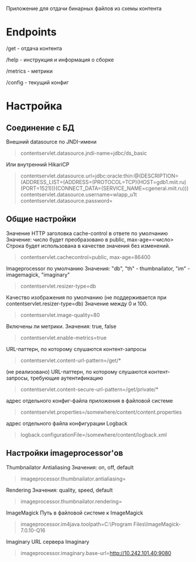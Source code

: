 Приложение для отдачи бинарных файлов из схемы контента

# Endpoints

/get - отдача контента

/help - инструкция и информация о сборке

/metrics - метрики

/config - текущий конфиг

# Настройка

## Соединение с БД
Внешний datasource по JNDI-имени
> contentservlet.datasource.jndi-name=jdbc/ds_basic

Или внутренний HikariCP
> contentservlet.datasource.url=jdbc:oracle:thin:@(DESCRIPTION=(ADDRESS_LIST=(ADDRESS=(PROTOCOL=TCP)(HOST=gdb1.miit.ru)(PORT=1521)))(CONNECT_DATA=(SERVICE_NAME=cgeneral.miit.ru)))  
> contentservlet.datasource.username=wlapp_u1t  
> contentservlet.datasource.password=

## Общие настройки
Значение HTTP заголовка cache-control в ответе по умолчанию  
Значение: число будет преобразовано в public, max-age=<число>  
Строка будет использована в качестве значения без изменений.
> contentservlet.cachecontrol=public, max-age=86400

Imageprocessor по умолчанию
Значения: "db", "th" - thumbnailator, "im" - imagemagick, "imaginary"
> contentservlet.resizer-type=db

Качество изображения по умолчанию (не поддерживается при contentservlet.resizer-type=db)
Значение между 0 и 100.
> contentservlet.image-quality=80

Включены ли метрики.
Значения: true, false
> contentservlet.enable-metrics=true


URL-паттерн, по которому слушаются контент-запросы
> contentservlet.content-url-pattern=/get/*

(не реализовано) URL-паттерн, по которому слушаются контент-запросы, требующие аутентификацию
> contentservlet.content-secure-url-pattern=/get/private/*

адрес отдельного конфиг-файла приложения в файловой системе
> contentservlet.properties=/somewhere/content/content.properties

адрес отдельного файла конфигурации Logback
> logback.configurationFile=/somewhere/content/logback.xml


## Настройки imageprocessor'ов

Thumbnailator
Antialiasing
Значения: on, off, default
> imageprocessor.thumbnailator.antialiasing=

Rendering
Значения: quality, speed, default
> imageprocessor.thumbnailator.rendering=

ImageMagick
Путь в файловой системе к ImageMagick
> imageprocessor.im4java.toolpath=C:\\Program Files\\ImageMagick-7.0.10-Q16

Imaginary
URL сервера Imaginary
> imageprocessor.imaginary.base-url=http://10.242.101.40:9080
>